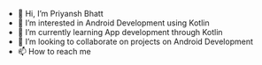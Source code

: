 - 👋 Hi, I’m Priyansh Bhatt
- 👀 I’m interested in Android Development using Kotlin
- 🌱 I’m currently learning App development through Kotlin
- 💞️ I’m looking to collaborate on projects on Android Development
- 📫 How to reach me 

<!---
miku105/miku105 is a ✨ special ✨ repository because its `README.md` (this file) appears on your GitHub profile.
You can click the Preview link to take a look at your changes.
--->
